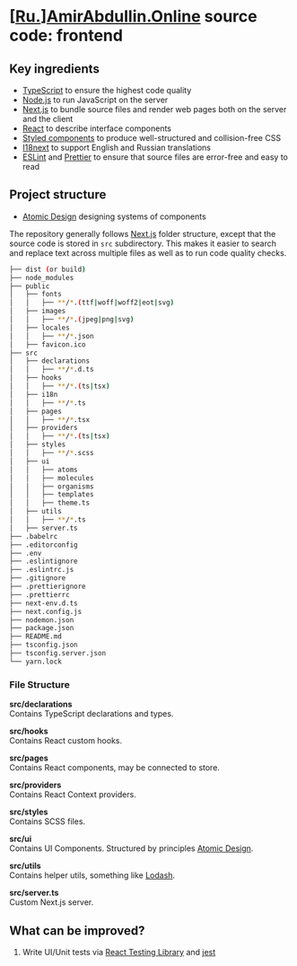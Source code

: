 # [[Ru.](https://amirabdullin.online/ru)][AmirAbdullin.Online](https://amirabdullin.online) source code: frontend

## Key ingredients

* [TypeScript](https://www.typescriptlang.org/) to ensure the highest code quality
* [Node.js](https://nodejs.org/) to run JavaScript on the server
* [Next.js](https://nodejs.org/) to bundle source files and render web pages both on the server and the client
* [React](https://reactjs.org/) to describe interface components
* [Styled components](https://www.styled-components.com/) to produce well-structured and collision-free CSS
* [I18next](https://github.com/i18next/i18next) to support English and Russian translations
* [ESLint](https://eslint.org/) and [Prettier](https://prettier.io/) to ensure that source files are error-free and easy to read

## Project structure

* [Atomic Design](https://bradfrost.com/blog/post/atomic-web-design/) designing systems of components

The repository generally follows [Next.js](https://nodejs.org/) folder structure, except that the source code is stored in `src` subdirectory.
This makes it easier to search and replace text across multiple files as well as to run code quality checks.


```bash
├── dist (or build)
├── node_modules
├── public
│   ├── fonts
│   │   ├── **/*.(ttf|woff|woff2|eot|svg)
│   ├── images
│   │   ├── **/*.(jpeg|png|svg)
│   ├── locales
│   │   ├── **/*.json
│   ├── favicon.ico
├── src
│   ├── declarations
│   │   ├── **/*.d.ts
│   ├── hooks
│   │   ├── **/*.(ts|tsx)
│   ├── i18n
│   │   ├── **/*.ts
│   ├── pages
│   │   ├── **/*.tsx
│   ├── providers
│   │   ├── **/*.(ts|tsx)
│   ├── styles
│   │   ├── **/*.scss
│   ├── ui
│   │   ├── atoms
│   │   ├── molecules
│   │   ├── organisms
│   │   ├── templates
│   │   ├── theme.ts
│   ├── utils
│   │   ├── **/*.ts
│   ├── server.ts
├── .babelrc
├── .editorconfig
├── .env
├── .eslintignore
├── .eslintrc.js
├── .gitignore
├── .prettierignore
├── .prettierrc
├── next-env.d.ts
├── next.config.js
├── nodemon.json
├── package.json
├── README.md
├── tsconfig.json
├── tsconfig.server.json
└── yarn.lock
```


### File Structure

**src/declarations**  
Contains TypeScript declarations and types.

**src/hooks**  
Contains React custom hooks.

**src/pages**  
Contains React components, may be connected to store.

**src/providers**  
Contains React Context providers.

**src/styles**  
Contains SCSS files.

**src/ui**  
Contains UI Components. Structured by principles [Atomic Design](https://bradfrost.com/blog/post/atomic-web-design/).

**src/utils**  
Contains helper utils, something like [Lodash](https://lodash.com/).

**src/server.ts**  
Custom Next.js server.

## What can be improved?

1. Write UI/Unit tests via [React Testing Library](https://testing-library.com/) and [jest](https://jestjs.io)
